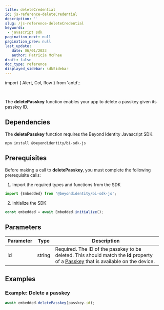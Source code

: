 ```yaml
---
title: deleteCredential
id: js-reference-deleteCredential
description: ''
slug: /js-reference-deleteCredential
keywords: 
 - javascript sdk
pagination_next: null
pagination_prev: null
last_update: 
   date: 06/01/2023
   author: Patricia McPhee
draft: false
doc_type: reference
displayed_sidebar: sdkSidebar
---
```


import { Alert, Col, Row } from 'antd';

<Row>
  <Col span={12}>
    <Alert message="In progress (needs a copy edit)" type="info" />
  </Col>
</Row>
<br />

The **deletePasskey** function enables your app to delete a passkey given its passkey ID.

## Dependencies

The **deletePasskey** function requires the Beyond Identity Javascript SDK.

```
npm install @beyondidentity/bi-sdk-js
```

## Prerequisites

Before making a call to **deletePasskey**, you must complete the following prerequisite calls:  

1. Import the required types and functions from the SDK

  ```javascript
  import {Embedded} from '@beyondidentity/bi-sdk-js';
  ```  

2. Initialize the SDK

  ```javascript
  const embedded = await Embedded.initialize();
  ```  

## Parameters

| Parameter | Type |Description|
|---|---|---|
|id| string| Required. The ID of the passkey to be deleted. This should match the **id** property of a [Passkey](/docs/next/js-reference-passkey-type) that is available on the device.|

## Examples
### Example: Delete a passkey

```javascript
await embedded.deletePasskey(passkey.id);
```